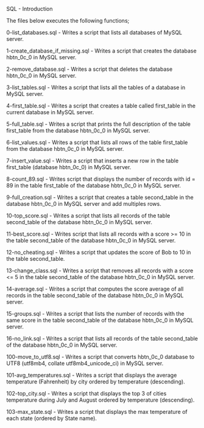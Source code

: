 SQL - Introduction

The files below executes the following functions;

0-list_databases.sql - Writes a script that lists all databases of MySQL server.

1-create_database_if_missing.sql - Writes a script that creates the database hbtn_0c_0 in MySQL server.

2-remove_database.sql - Writes a script that deletes the database hbtn_0c_0 in MySQL server.

3-list_tables.sql - Writes a script that lists all the tables of a database in MySQL server.

4-first_table.sql - Writes a script that creates a table called first_table in the current database in MySQL server.

5-full_table.sql - Writes a script that prints the full description of the table first_table from the database hbtn_0c_0 in MySQL server.

6-list_values.sql - Writes a script that lists all rows of the table first_table from the database hbtn_0c_0 in MySQL server.

7-insert_value.sql - Writes a script that inserts a new row in the table first_table (database hbtn_0c_0) in MySQL server.

8-count_89.sql - Writes script that displays the number of records with id = 89 in the table first_table of the database hbtn_0c_0 in MySQL server.

9-full_creation.sql - Writes a script that creates a table second_table in the database hbtn_0c_0 in MySQL server and add multiples rows.

10-top_score.sql - Writes a script that lists all records of the table second_table of the database hbtn_0c_0 in MySQL server.

11-best_score.sql - Writes  script that lists all records with a score >= 10 in the table second_table of the database hbtn_0c_0 in MySQL server.

12-no_cheating.sql - Writes a script that updates the score of Bob to 10 in the table second_table.

13-change_class.sql - Writes a script that removes all records with a score <= 5 in the table second_table of the database hbtn_0c_0 in MySQL server.

14-average.sql - Writes a script that computes the score average of all records in the table second_table of the database hbtn_0c_0 in MySQL server.

15-groups.sql - Writes a script that lists the number of records with the same score in the table second_table of the database hbtn_0c_0 in MySQL server.

16-no_link.sql - Writes a script that lists all records of the table second_table of the database hbtn_0c_0 in MySQL server.

100-move_to_utf8.sql - Writes a script that converts hbtn_0c_0 database to UTF8 (utf8mb4, collate utf8mb4_unicode_ci) in MySQL server.

101-avg_temperatures.sql - Writes a script that displays the average temperature (Fahrenheit) by city ordered by temperature (descending).

102-top_city.sql - Writes a script that displays the top 3 of cities temperature during July and August ordered by temperature (descending).

103-max_state.sql - Writes a script that displays the max temperature of each state (ordered by State name).



